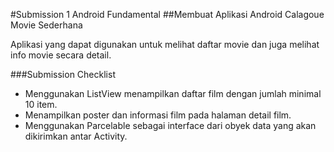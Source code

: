 #Submission 1 Android Fundamental
##Membuat Aplikasi Android Calagoue Movie Sederhana

Aplikasi yang dapat digunakan untuk melihat daftar movie dan juga melihat info movie secara detail.

###Submission Checklist
* Menggunakan ListView menampilkan daftar film dengan jumlah minimal 10 item.
* Menampilkan poster dan informasi film pada halaman detail film.
* Menggunakan Parcelable sebagai interface dari obyek data yang akan dikirimkan antar Activity.




